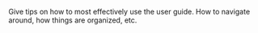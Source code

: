 Give tips on how to most effectively use the user guide. How to navigate around, how things are organized, etc.
